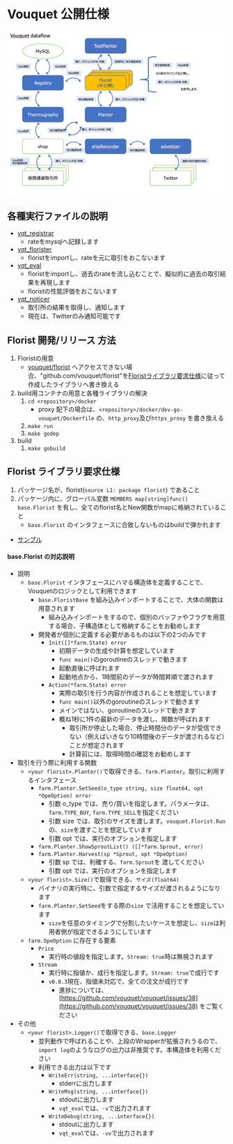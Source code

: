 Vouquet 公開仕様
===

![Dataflow](./media/Vouquet_Dataflow.png)

## 各種実行ファイルの説明

* [vqt_registrar](./elf/vqt_registrar.md)
	* rateをmysqlへ記録します
* [vqt_florister](./elf/vqt_florister.md)
	* floristをimportし、rateを元に取引をおこないます
* [vqt_eval](./elf/vqt_eval.md)
	* floristをimportし、過去のrateを流し込むことで、擬似的に過去の取引結果を再現します
	* floristの性能評価をおこないます
* [vqt_noticer](./elf/vqt_noticer.md)
	* 取引所の結果を取得し、通知します
	* 現在は、Twitterのみ通知可能です

## Florist 開発/リリース 方法

1. Floristの用意
	* [vouquet/florist](https://github.com/vouquet/florist) へアクセスできない場合、"github.com/vouquet/florist"を[Floristライブラリ要求仕様](#florist-ライブラリ要求仕様)に従って作成したライブラリへ書き換える
2. build用コンテナの用意と各種ライブラリの解決
	1. `cd <repository>/docker`
		* proxy 配下の場合は、`<repository>/docker/dev-go-vouquet/Dockerfile` の、`http_proxy`及び`https_proxy` を書き換える
	2. `make run`
	3. `make godep`
3. build
	1. `make gobuild`

## Florist ライブラリ要求仕様

1. パッケージ名が、florist(`source L1: package florist`) であること
2. パッケージ内に、グローバル変数 `MEMBERS map[string]func() base.Florist` を有し、全てのflorist名とNew関数がmapに格納されていること
	* `base.Florist` のインタフェースに合致しないものはbuildで弾かれます
* [サンプル](../../sample/lib/florist/florist.go)

#### base.Florist の対応説明
* 説明
	* `base.Florist` インタフェースにハマる構造体を定義することで、Vouquetのロジックとして利用できます
		* `base.FloristBase` を組み込みインポートすることで、大体の関数は用意されます
			* 組み込みインポートをするので、個別のバッファやフラグを用意する場合、子構造体として格納することをお勧めします
		* 開発者が個別に定義する必要があるものは以下の2つのみです
			* `Init([]*farm.State) error`
				* 初期データの生成や計算を想定しています
				* `func main()`のgoroutineのスレッドで動きます
				* 起動直後に呼ばれます
				* 起動地点から、1時間前のデータが時間昇順で渡されます
			* `Action(*farm.State) error`
				* 実際の取引を行う内容が作成されることを想定しています
				* `func main()`以外のgoroutineのスレッドで動きます
				* メインではない、goroutineのスレッドで動きます
				* 概ね1秒に1件の最新のデータを渡し、関数が呼ばれます
					* 取引所が停止した場合、停止時間分のデータが受信できない（例えばいきなり10時間後のデータが渡されるなど）ことが想定されます
					* 計算前には、取得時間の確認をお勧めします
* 取引を行う際に利用する関数
	* `<your florist>.Planter()`で取得できる、`farm.Planter`。取引に利用するインタフェース
		* `farm.Planter.SetSeed(o_type string, size float64, opt *OpeOption) error`
			* 引数 o_type では、売り/買いを指定します。パラメータは、`farm.TYPE_BUY`, `farm.TYPE_SELL`を指定ください
			* 引数 size では、取引のサイズを渡します。`vouquet.Florist.Run`の、`size`を渡すことを想定しています
			* 引数 opt では、実行のオプションを指定します
		* `farm.Planter.ShowSproutList() ([]*farm.Sprout, error)`
		* `farm.Planter.Harvest(sp *Sprout, opt *OpeOption)`
			* 引数 sp では、利確する、`farm.Sprout`を 渡してください
			* 引数 opt では、実行のオプションを指定します
	* `<your florist>.Size()`で取得できる、`サイズ(float64)`
		* バイナリの実行時に、引数で指定するサイズが渡されるようになります
		* `farm.Planter.SetSeed`をする際の`size` で活用することを想定しています
			* `size`を任意のタイミングで分割したいケースを想定し、`size`は利用者側が指定できるようにしています
	* `farm.OpeOption` に存在する要素
		* `Price`
			* 実行時の値段を指定します。`Stream: true`時は無視されます
		* `Stream`
			* 実行時に指値か、成行を指定します。`Stream: true`で成行です
			* `v0.0.3`現在、指値未対応で、全ての注文が成行です
				* 進捗については、[https://github.com/vouquet/vouquet/issues/38](https://github.com/vouquet/vouquet/issues/38) をご覧ください
* その他
	* `<your florist>.Logger()`で取得できる、`base.Logger`
		* 並列動作で呼ばれることや、上段のWrapperが拡張されうるので、`import log`のようなログの出力は非推奨です。本構造体を利用ください
		* 利用できる出力は以下です
			* `WriteErr(string, ...interface{})`
				* stderrに出力します
			* `WriteMsg(string, ...interface{})`
				* stdoutに出力します
				* `vqt_eval`では、`-v`で出力されます
			* `WriteDebug(string, ...interface{})`
				* stdoutに出力します
				* `vqt_eval`では、`-vv`で出力されます
